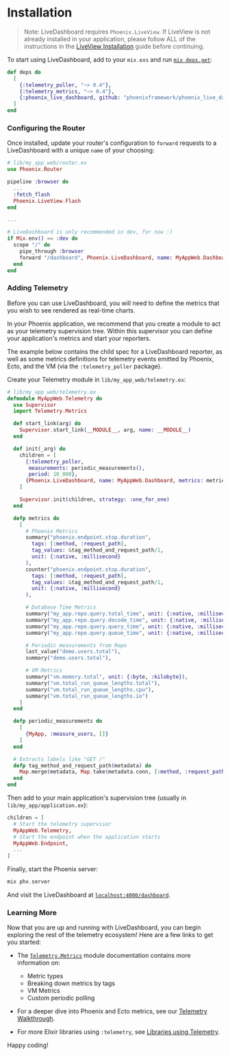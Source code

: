 # Installation

> Note: LiveDashboard requires `Phoenix.LiveView`.
If LiveView is not already installed in your application,
please follow ALL of the instructions in the
[LiveView Installation](https://hexdocs.pm/phoenix_live_view/installation.html)
guide before continuing.

To start using LiveDashboard, add to your `mix.exs` and run
[`mix deps.get`](https://hexdocs.pm/mix/Mix.Tasks.Deps.Get.html):

```elixir
def deps do
  [
    {:telemetry_poller, "~> 0.4"},
    {:telemetry_metrics, "~> 0.4"},
    {:phoenix_live_dashboard, github: "phoenixframework/phoenix_live_dashboard"},
  ]
end
```

### Configuring the Router

Once installed, update your router's configuration to
`forward` requests to a LiveDashboard with a unique `name`
of your choosing:

```elixir
# lib/my_app_web/router.ex
use Phoenix.Router

pipeline :browser do
  ...
  :fetch_flash
  Phoenix.LiveView.Flash
end

...

# LiveDashboard is only recommended in dev, for now :)
if Mix.env() == :dev do
  scope "/" do
    pipe_through :browser
    forward "/dashboard", Phoenix.LiveDashboard, name: MyAppWeb.Dashboard
  end
end
```

### Adding Telemetry

Before you can use LiveDashboard, you will need to define
the metrics that you wish to see rendered as real-time charts.

In your Phoenix application, we recommend that you create a
module to act as your telemetry supervision tree. Within
this supervisor you can define your application's metrics
and start your reporters.

The example below contains the child spec for a LiveDashboard
reporter, as well as some metrics definitions for telemetry
events emitted by Phoenix, Ecto, and the VM (via the
`:telemetry_poller` package).

Create your Telemetry module in `lib/my_app_web/telemetry.ex`:

```elixir
# lib/my_app_web/telemetry.ex
defmodule MyAppWeb.Telemetry do
  use Supervisor
  import Telemetry.Metrics

  def start_link(arg) do
    Supervisor.start_link(__MODULE__, arg, name: __MODULE__)
  end

  def init(_arg) do
    children = [
      {:telemetry_poller,
       measurements: periodic_measurements(),
       period: 10_000},
      {Phoenix.LiveDashboard, name: MyAppWeb.Dashboard, metrics: metrics()}
    ]

    Supervisor.init(children, strategy: :one_for_one)
  end

  defp metrics do
    [
      # Phoenix Metrics
      summary("phoenix.endpoint.stop.duration",
        tags: [:method, :request_path],
        tag_values: &tag_method_and_request_path/1,
        unit: {:native, :millisecond}
      ),
      counter("phoenix.endpoint.stop.duration",
        tags: [:method, :request_path],
        tag_values: &tag_method_and_request_path/1,
        unit: {:native, :millisecond}
      ),

      # Database Time Metrics
      summary("my_app.repo.query.total_time", unit: {:native, :millisecond}),
      summary("my_app.repo.query.decode_time", unit: {:native, :millisecond}),
      summary("my_app.repo.query.query_time", unit: {:native, :millisecond}),
      summary("my_app.repo.query.queue_time", unit: {:native, :millisecond}),

      # Periodic measurements from Repo
      last_value("demo.users.total"),
      summary("demo.users.total"),

      # VM Metrics
      summary("vm.memory.total", unit: {:byte, :kilobyte}),
      summary("vm.total_run_queue_lengths.total"),
      summary("vm.total_run_queue_lengths.cpu"),
      summary("vm.total_run_queue_lengths.io")
    ]
  end

  defp periodic_measurements do
    [
      {MyApp, :measure_users, []}
    ]
  end

  # Extracts labels like "GET /"
  defp tag_method_and_request_path(metadata) do
    Map.merge(metadata, Map.take(metadata.conn, [:method, :request_path]))
  end
end
```

Then add to your main application's supervision tree (usually
in `lib/my_app/application.ex`):

```elixir
children = [
  # Start the telemetry supervisor
  MyAppWeb.Telemetry,
  # Start the endpoint when the application starts
  MyAppWeb.Endpoint,
  ...
]
```

Finally, start the Phoenix server:

```elixir
mix phx.server
```

And visit the LiveDashboard at
[`localhost:4000/dashboard`](http://localhost:4000/dashboard).

### Learning More

Now that you are up and running with LiveDashboard, you can
begin exploring the rest of the telemetry ecosystem! Here are
a few links to get you started:

* The [`Telemetry.Metrics`](https://hexdocs.pm/telemetry_metrics)
  module documentation contains more information on:
  * Metric types
  * Breaking down metrics by tags
  * VM Metrics
  * Custom periodic polling

* For a deeper dive into Phoenix and Ecto metrics, see our
  [Telemetry Walkthrough](telemetry.html).

* For more Elixir libraries using `:telemetry`, see
  [Libraries using Telemetry](telemetry.html#libraries-using-telemetry).

Happy coding!
